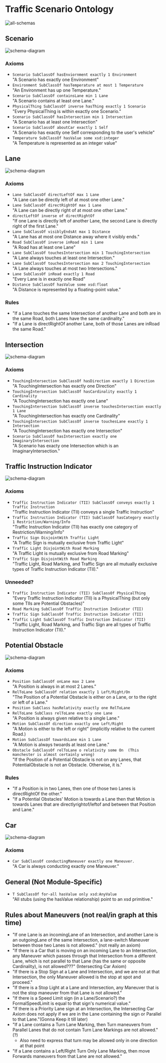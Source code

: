 # Traffic Scenario Ontology
![all-schemas](schema-diagrams/all-together.png)

## Scenario
![schema-diagram](schema-diagrams/Scenario.png)

### Axioms
* `Scenario SubClassOf hasEnviornment exactly 1 Environment`  
	"A Scenario has exactly one Environment"
* `Environment SubClassOf hasTemperature at most 1 Temperature`  
	"An Environment has up one Temperature."
* `Scenario SubClassOf containsLane min 1 Lane`  
	"A Scenario contains at least one Lane."
* `PhysicalThing SubClassOf inverse hasThing exactly 1 Scenario`  
	"Every PhysicalThing is within exactly one Scenario."
* `Scenario SubClassOf hasIntersection min 1 Intersection`  
	"A Scenario has at least one Intersection"
* `Scenario SubClassOf aboutCar exactly 1 Self`  
	"A Scenario has exactly one Self corresponding to the user's vehicle"
* `Temperature SubClassOf hasValue some xsd:integer`  
	"A Temperature is represented as an integer value"

## Lane
![schema-diagram](schema-diagrams/Lane.png)

### Axioms
* `Lane SubClassOf directLeftOf max 1 Lane`  
	"A Lane can be directly left of at most one other Lane."
* `Lane SubClassOf directRightOf max 1 Lane`   
	"A Lane can be directly right of at most one other Lane."
* `directLeftOf inverse of directRightOf`  
	"If one Lane is directly left of another Lane, the second Lane is directly right of the first Lane."
* `Lane SubClassOf visiblyEndsAt max 1 Distance`   
	"A Lane has at most one Distance away where it visibly ends."
* `Road SubClassOf inverse inRoad min 1 Lane`   
	"A Road has at least one Lane"
* `Lane SubClassOf touchesIntersection min 1 TouchingIntersection`   
	"A Lane always touches at least one Intersection."
* `Lane SubClassOf touchesIntersection max 2 TouchingIntersection`  
	"A Lane always touches at most two Intersections."
* `Lane SubClassOf inRoad exactly 1 Road`  
	"Every Lane is in exactly one Road"
* `Distance SubClassOf hasValue some xsd:float`  
	"A Distance is represented by a floating-point value."
	
### Rules
* "If a Lane touches the same Intersection of another Lane and both are in the same Road, both Lanes have the same cardinality."
* "If a Lane is directRightOf another Lane, both of those Lanes are inRoad the same Road."

## Intersection
![schema-diagram](schema-diagrams/Intersection.png)

### Axioms
* `TouchingIntersection SubClassOf hasDirection exactly 1 Direction`  
	"A TouchingIntersection has exactly one Direction"
* `TouchingIntersection SubClassOf hasCardinality exactly 1 Cardinality`  
	"A TouchingIntersection has exactly one Lane"
* `TouchingIntersection SubClassOf inverse touchesIntersection exactly 1 Lane`  
	"A TouchingIntersection has exactly one Cardinality"
* `TouchingIntersection SubClassOf inverse touchesLane exactly 1 Intersection`  
	"A TouchingIntersection has exactly one Intersection"
* `Scenario SubClassOf hasIntersection exactly one ImaginaryIntersection`  
	"A Scenario has exacty one Intersection which is an ImaginaryIntersection."
	
## Traffic Instruction Indicator
![schema-diagram](schema-diagrams/TrafficInstructionIndicator.png)

### Axioms
* `Traffic Instruction Indicator (TII) SubClassOf conveys exactly 1 Traffic Instruction`  
	"Traffic Instruction Indicator (TII) conveys a single Traffic Instruction"
* `Traffic Instruction Indicator (TII) SubClassOf hasCategory exactly 1 Restriction/Warning/Info`  
	"Traffic Instruction Indicator (TII) has exactly one category of Restriction/Warning/Info"
* `Traffic Sign DisjointWith Traffic Light`  
        "A Traffic Sign is mutually exclusive from Traffic Light"
* `Traffic Light DisjointWith Road Marking`    
        "A Traffic Light is mutually exclusive from  Road Marking"
* `Traffic Sign DisjointWith Road Marking`  
	"Traffic Light, Road Marking, and Traffic Sign are all mutually exclusive types of Traffic Instruction Indicator (TII)."

### Unneeded?
* `Traffic Instruction Indicator (TII) SubClassOf PhysicalThing`  
	"Every Traffic Instruction Indicator (TII) is a PhysicalThing (but only some TIIs are Potential Obstacles)"
* `Road Marking SubClassOf Traffic Instruction Indicator (TII)`  
* `Traffic Sign SubClassOf Traffic Instruction Indicator (TII)`  
* `Traffic Light SubClassOf Traffic Instruction Indicator (TII)`  
	"Traffic Light, Road Marking, and Traffic Sign are all types of Traffic Instruction Indicator (TII)."

## Potential Obstacle
![schema-diagram](schema-diagrams/PotentialObstacle.png)


### Axioms
* `Position SubClassOf onLane max 2 Lane`   
	"A Position is always in at most 2 Lanes."
* `RelToLane SubClassOf relation exactly 1 Left/Right/On`   
	"The Position of a Potential Obstacle is either on a Lane, or to the right or left of a Lane."
* `Position SubClass hasRelativity exactly one RelToLane`  
* `RelToLane SubClass relToLane exactly one Lane`  
	"A Position is always given relative to a single Lane."
* `Motion SubClassOf direction exactly one Left/Right`  
	"A Motion is either to the left or right" (implicitly relative to the current Road.)
* `Motion SubClassOf towardsLane min 1 Lane`  
	"A Motion is always twoards at least one Lane."  
* `Obstacle SubClassOf relToLane o relativity some On  (This manchester is almost certainly wrong)`  
	"If the Position of a Potential Obstacle is not on any Lanes, that PotentialObstacle is not an Obstacle. Otherwise, it is."

### Rules 
* "If a Position is in two Lanes, then one of those two Lanes is directRightOf the other."
* "If a Potential Obstacles' Motion is towards a Lane then that Motion is towards Lanes that are directlyrightof/leftof and between that Position and Lane."

## Car
![schema-diagram](schema-diagrams/Car.png)

### Axioms
* `Car SubClassOf conductingManeuver exactly one Maneuver.`  
	"A Car is always conducting exactly one Maneuver."

## General (Not Module-Specific)
* `T SubClassOf for-all hasValue only xsd:AnyValue`  
	"All stubs (using the hasValue relationship) point to an xsd primitive."


## Rules about Maneuvers (not real/in graph at this time)
* "If one Lane is an incomingLane of an Intersection, and another Lane is an outgoingLane of the same Intersection, a lane-switch Maneuver between those two Lanes is not allowed." (not really an axiom)
* "If there is a Car that is moving on an incoming Lane to an Intersection, any Maneuver which passes through that Intersection from a different Lane, which is not parallel to that Lane (has the same or opposite Cardinality), is not allowed???" (Intersecting Car Axiom)
* "If there is a Stop Sign at a Lane and Intersection, and we are not at that Intersection, the only Maneuver allowed is the stop at spot and proceed."
* "If there is a Stop Light at a Lane and Intersection, any Maneuver that is not the stop maneuver from that Lane is not allowed."
* "If there is a Speed Limit sign (in a Lane/Scenario?) the FormalSpeedLimit is equal to that sign's numerical value."
* "If there is a Priority Lane sign at an Intersection, the Intersecting Car Axiom does not apply if we are in the Lane containing the sign or Parallel to that Lane."(Gonna Keep it till later)
* "If a Lane contains a Turn Lane Marking, then Turn maneuvers from Parallel Lanes that do not contain Turn Lane Markings are not allowed." (?)
  * Also need to express that turn may be allowed only in one direction at that point
* "If a Lane contains a Left/Right Turn Only Lane Marking, then move Forwards maneuvers from that Lane are not allowed."

